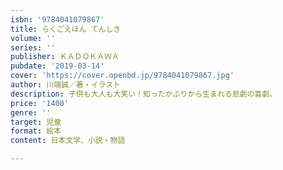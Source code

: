 ```yaml
---
isbn: '9784041079867'
title: らくごえほん てんしき
volume: ''
series: ''
publisher: ＫＡＤＯＫＡＷＡ
pubdate: '2019-03-14'
cover: 'https://cover.openbd.jp/9784041079867.jpg'
author: 川端誠／著・イラスト
description: 子供も大人も大笑い！知ったかぶりから生まれる悲劇の喜劇。
price: '1400'
genre: ''
target: 児童
format: 絵本
content: 日本文学、小説・物語

---
```

